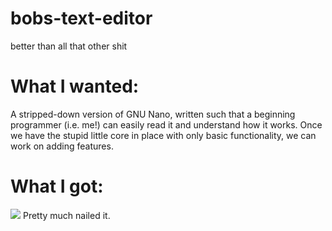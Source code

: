 # bobs-text-editor
better than all that other shit

# What I wanted:
A stripped-down version of GNU Nano, written such that a beginning programmer (i.e. me!) can easily read it and understand how it works. Once we have the stupid little core in place with only basic functionality, we can work on adding features.

# What I got:
![](https://github.com/porkostomus/bobs-text-editor/blob/master/shot-2018-03-25_23-08-51.png)
Pretty much nailed it.
